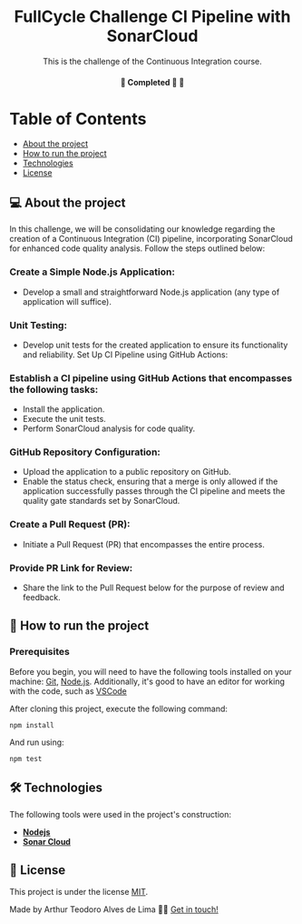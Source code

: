 <h1 align="center">FullCycle Challenge CI Pipeline with SonarCloud</h1>

<p align="center">This is the challenge of the Continuous Integration course.</p>

<h4 align="center">
	🚧 Completed 🚀 🚧
</h4>

Table of Contents
=================
<!--ts-->
   * [About the project](#-about-the-project)
   * [How to run the project](#-how-to-run-the-project)
   * [Technologies](#-technologies)
   * [License](#user-content--licença)
<!--te-->

## 💻 About the project

<p>In this challenge, we will be consolidating our knowledge regarding the creation of a Continuous Integration (CI) pipeline, incorporating SonarCloud for enhanced code quality analysis. Follow the steps outlined below:</p>

### Create a Simple Node.js Application:

- Develop a small and straightforward Node.js application (any type of application will suffice).

### Unit Testing:

- Develop unit tests for the created application to ensure its functionality and reliability.
Set Up CI Pipeline using GitHub Actions:

### Establish a CI pipeline using GitHub Actions that encompasses the following tasks:
- Install the application.
- Execute the unit tests.
- Perform SonarCloud analysis for code quality.

### GitHub Repository Configuration:

- Upload the application to a public repository on GitHub.
- Enable the status check, ensuring that a merge is only allowed if the application successfully passes through the CI pipeline and meets the quality gate standards set by SonarCloud.

### Create a Pull Request (PR):

- Initiate a Pull Request (PR) that encompasses the entire process.

### Provide PR Link for Review:

- Share the link to the Pull Request below for the purpose of review and feedback.

## 🚀 How to run the project

### Prerequisites

Before you begin, you will need to have the following tools installed on your machine:
[Git](https://git-scm.com), [Node.js](https://nodejs.org/en/).
Additionally, it's good to have an editor for working with the code, such as [VSCode](https://code.visualstudio.com/)

After cloning this project, execute the following command:

```
npm install
```

And run using:

```
npm test
```

## 🛠 Technologies

The following tools were used in the project's construction:

-   **[Nodejs](https://nodejs.org/en)**
-   **[Sonar Cloud](https://www.sonarsource.com/lp/products/sonarcloud/?gads_campaign=SQ-Mroi-PMax&gads_ad_group=Global&gads_keyword=&cq_src=google_ads&cq_cmp=20184933017&cq_con=&cq_term=&cq_med=&cq_plac=&cq_net=x&cq_pos=&cq_plt=gp&gad_source=1&gclid=EAIaIQobChMIwJCSnpLqggMV8BCtBh12CgA6EAAYASAAEgKDZvD_BwE)**

## 📝 License

This project is under the license [MIT](./LICENSE).

Made by Arthur Teodoro Alves de Lima 👋🏽 [Get in touch!](https://www.linkedin.com/in/arthurtlima/)
